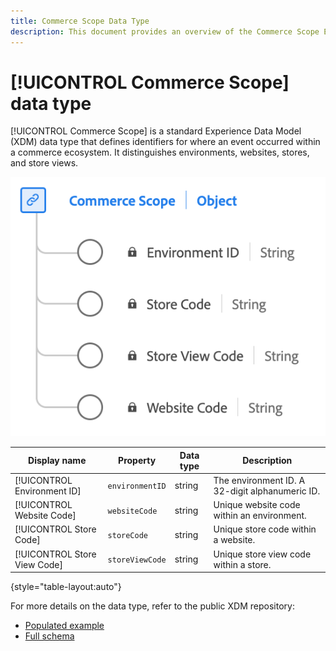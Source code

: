 ```yaml
---
title: Commerce Scope Data Type
description: This document provides an overview of the Commerce Scope Experience Data Model (XDM) data type.
---
```

# [!UICONTROL Commerce Scope] data type

[!UICONTROL Commerce Scope] is a standard Experience Data Model (XDM) data type that defines identifiers for where an event occurred within a commerce ecosystem. It distinguishes environments, websites, stores, and store views.

![A diagram of the  Commerce Scope data type.](../images/data-types/commerce-scope.png)

| Display name                    | Property            | Data type | Description                                           |
|---------------------------------|-------------------|-----------|-------------------------------------------------------|
| [!UICONTROL Environment ID]     | `environmentID`   | string    | The environment ID. A 32-digit alphanumeric ID.        |
| [!UICONTROL Website Code]       | `websiteCode`     | string    | Unique website code within an environment.              |
| [!UICONTROL Store Code]         | `storeCode`       | string    | Unique store code within a website.                    |
| [!UICONTROL Store View Code]    | `storeViewCode`   | string    | Unique store view code within a store.                 |

{style="table-layout:auto"}

For more details on the data type, refer to the public XDM repository:

* [Populated example](https://github.com/adobe/xdm/blob/master/components/datatypes/commercescope.example.1.json)
* [Full schema](https://github.com/adobe/xdm/blob/master/components/datatypes/commercescope.schema.json)
